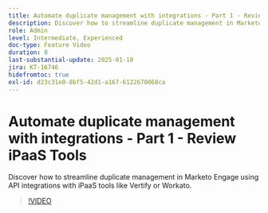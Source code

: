```yaml
---
title: Automate duplicate management with integrations - Part 1 - Review iPaaS Tools
description: Discover how to streamline duplicate management in Marketo Engage using API integrations with iPaaS tools like Vertify or Workato.
role: Admin
level: Intermediate, Experienced
doc-type: Feature Video
duration: 0
last-substantial-update: 2025-01-10
jira: KT-16746
hidefromtoc: true
exl-id: d23c31e0-8bf5-42d1-a167-6122670068ca
---
```

# Automate duplicate management with integrations - Part 1 - Review iPaaS Tools

Discover how to streamline duplicate management in Marketo Engage using API integrations with iPaaS tools like Vertify or Workato.

>[!VIDEO](https://video.tv.adobe.com/v/3429487/?learn=on&enablevpops)
